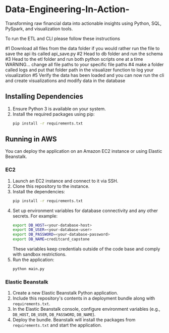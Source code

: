 # Data-Engineering-In-Action-
Transforming raw financial data into actionable insights using Python, SQL, PySpark, and visualization tools.

To run the ETL and CLI please follow these instructions

#1 Download all files from the data folder if you would rather run the file to save the api its called api_save.py
#2 Head to db folder and run the schema
#3 Head to the etl folder and run both python scripts one at a time WARNING... change all file paths to your specific file paths
#4 make a folder called logs and put that folder path in the visualizer function to log your visualization
#5 Verify the data has been loaded and you can now run the cli and create visualizations and modify data in the database

## Installing Dependencies

1. Ensure Python 3 is available on your system.
2. Install the required packages using pip:
   ```bash
   pip install -r requirements.txt
   ```

## Running in AWS

You can deploy the application on an Amazon EC2 instance or using Elastic Beanstalk.

### EC2

1. Launch an EC2 instance and connect to it via SSH.
2. Clone this repository to the instance.
3. Install the dependencies:
   ```bash
   pip install -r requirements.txt
   ```
4. Set up environment variables for database connectivity and any other secrets. For example:
   ```bash
   export DB_HOST=<your-database-host>
   export DB_USER=<your-database-user>
   export DB_PASSWORD=<your-database-password>
   export DB_NAME=creditcard_capstone
   ```
   These variables keep credentials outside of the code base and comply with sandbox restrictions.
5. Run the application:
   ```bash
   python main.py
   ```

### Elastic Beanstalk

1. Create a new Elastic Beanstalk Python application.
2. Include this repository's contents in a deployment bundle along with `requirements.txt`.
3. In the Elastic Beanstalk console, configure environment variables (e.g., `DB_HOST`, `DB_USER`, `DB_PASSWORD`, `DB_NAME`).
4. Deploy the bundle. Beanstalk will install the packages from `requirements.txt` and start the application.

